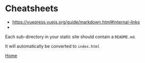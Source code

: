 # Cheatsheets

- https://vuepress.vuejs.org/guide/markdown.html#internal-links
-

Each sub-directory in your static site should contain a `README.md`.

It will automatically be converted to `index.html`

[Home](/)
